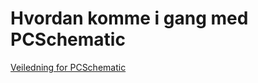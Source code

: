 # Hvordan komme i gang med PCSchematic

[Veiledning for PCSchematic](https://www.pcschematic.com/en/electrical-cad-design-drawing-software/manuals/pcschematic-automation-electrical-cad-manuals.htm "Tutorials")
